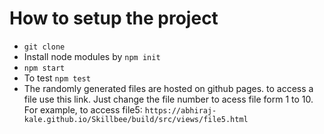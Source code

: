 # How to setup the project
- `git clone `
- Install node modules by `npm init`
- `npm start`
- To test
    `npm test`
- The randomly generated files are hosted on github pages.
to access a file use this link. 
Just change the file number to acess file form 1 to 10.
For example, to access file5:
 `https://abhiraj-kale.github.io/Skillbee/build/src/views/file5.html`